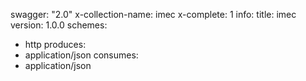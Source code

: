swagger: "2.0"
x-collection-name: imec
x-complete: 1
info:
  title: imec
  version: 1.0.0
schemes:
- http
produces:
- application/json
consumes:
- application/json